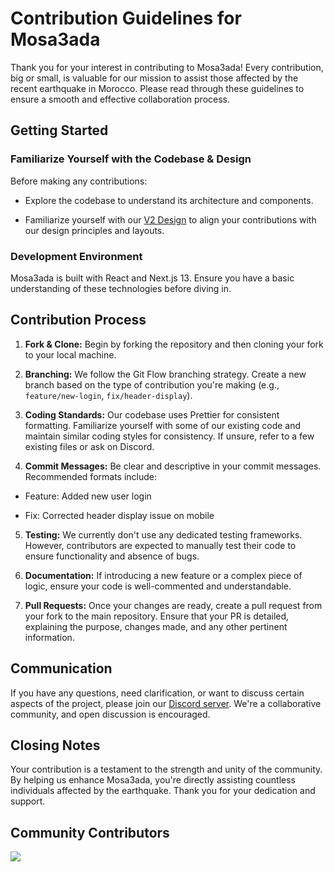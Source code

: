 # Contribution Guidelines for Mosa3ada

Thank you for your interest in contributing to Mosa3ada! Every contribution, big or small, is valuable for our mission to assist those affected by the recent earthquake in Morocco. Please read through these guidelines to ensure a smooth and effective collaboration process.

## Getting Started

### Familiarize Yourself with the Codebase & Design

Before making any contributions:

- Explore the codebase to understand its architecture and components.

- Familiarize yourself with our [V2 Design](https://www.figma.com/file/ryAPPQ4sA1s1dxoptitkTk/Mosa3ada-Project---V2?mode=dev) to align your contributions with our design principles and layouts.

### Development Environment

Mosa3ada is built with React and Next.js 13. Ensure you have a basic understanding of these technologies before diving in.

## Contribution Process

1.  **Fork & Clone:** Begin by forking the repository and then cloning your fork to your local machine.

2.  **Branching:** We follow the Git Flow branching strategy. Create a new branch based on the type of contribution you're making (e.g., `feature/new-login`, `fix/header-display`).

3.  **Coding Standards:** Our codebase uses Prettier for consistent formatting. Familiarize yourself with some of our existing code and maintain similar coding styles for consistency. If unsure, refer to a few existing files or ask on Discord.

4.  **Commit Messages:** Be clear and descriptive in your commit messages. Recommended formats include:

- Feature: Added new user login

- Fix: Corrected header display issue on mobile

5.  **Testing:** We currently don't use any dedicated testing frameworks. However, contributors are expected to manually test their code to ensure functionality and absence of bugs.

6.  **Documentation:** If introducing a new feature or a complex piece of logic, ensure your code is well-commented and understandable.

7.  **Pull Requests:** Once your changes are ready, create a pull request from your fork to the main repository. Ensure that your PR is detailed, explaining the purpose, changes made, and any other pertinent information.

## Communication

If you have any questions, need clarification, or want to discuss certain aspects of the project, please join our [Discord server](https://discord.com/invite/nwWz6UvT). We're a collaborative community, and open discussion is encouraged.

## Closing Notes

Your contribution is a testament to the strength and unity of the community. By helping us enhance Mosa3ada, you're directly assisting countless individuals affected by the earthquake. Thank you for your dedication and support.

## Community Contributors

<a href="https://github.com/BizTech-Morocco/mosa3ada.biztech.ma/graphs/contributors">
  <img src="https://contrib.rocks/image?repo=BizTech-Morocco/mosa3ada.biztech.ma" />
</a>
